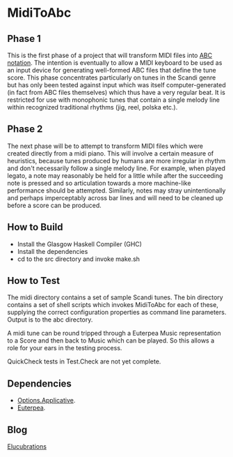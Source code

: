 MidiToAbc
=========

Phase 1
-------

This is the first phase of a project that will transform MIDI files into [ABC notation](http://abcnotation.com/). The intention is eventually to allow a MIDI keyboard to be used as an input device for generating well-formed ABC files that define the tune score. This phase concentrates particularly on tunes in the Scandi genre but has only been tested against input which was itself computer-generated (in fact from ABC files themselves) which thus have a very regular beat.  It is restricted for use with monophonic tunes that contain a single melody line within recognized traditional rhythms (jig, reel, polska etc.). 

Phase 2
-------

The next phase will be to attempt to transform MIDI files which were created directly from a midi piano. This will involve a certain measure of heuristics, because tunes produced by humans are more irregular in rhythm and don't necessarily follow a single melody line.  For example, when played legato, a note may reasonably be held for a little while after the succeeding note is pressed and so articulation towards a more machine-like performance should be attempted.  Similarly, notes may stray unintentionally and perhaps imperceptably across bar lines and will need to be cleaned up before a score can be produced. 


How to Build
------------
*  Install the Glasgow Haskell Compiler (GHC)
*  Install the dependencies
*  cd to the src directory and invoke make.sh

How to Test
-----------
The midi directory contains a set of sample Scandi tunes.  The bin directory contains a set of shell scripts which invokes MidiToAbc for each of these, supplying the correct configuration properties as command line parameters.  Output is to the abc directory. 

A midi tune can be round tripped through a Euterpea Music representation to a Score and then back to Music which can be played.  So this allows a role for your ears in the testing process.

QuickCheck tests in Test.Check are not yet complete.

Dependencies
------------

*  [Options.Applicative](https://hackage.haskell.org/package/optparse-applicative-0.1.1/docs/Options-Applicative.html).
*  [Euterpea](https://hackage.haskell.org/package/Euterpea).

Blog
----

[Elucubrations](http://myelucubrations.blogspot.co.uk/2015/04/reverse-engineering-midi.html)




